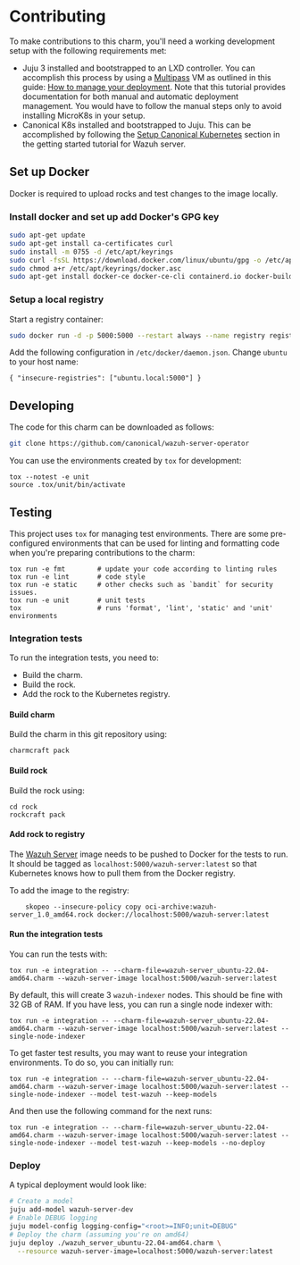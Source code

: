 # Contributing

To make contributions to this charm, you'll need a working development setup with the following requirements met:
* Juju 3 installed and bootstrapped to an LXD controller. You can accomplish
this process by using a [Multipass](https://multipass.run/) VM as outlined in this guide: [How to manage your deployment](https://documentation.ubuntu.com/juju/3.6/howto/manage-your-deployment/). Note that this tutorial provides documentation for both manual and automatic deployment management. You would have to follow the manual steps only to avoid installing MicroK8s in your setup.
* Canonical K8s installed and bootstrapped to Juju. This can be accomplished by following the [Setup Canonical Kubernetes](to-be-updated) section in the getting started tutorial for Wazuh server.

## Set up Docker

Docker is required to upload rocks and test changes to the image locally. 

### Install docker and set up add Docker's GPG key

```bash
sudo apt-get update
sudo apt-get install ca-certificates curl
sudo install -m 0755 -d /etc/apt/keyrings
sudo curl -fsSL https://download.docker.com/linux/ubuntu/gpg -o /etc/apt/keyrings/docker.asc
sudo chmod a+r /etc/apt/keyrings/docker.asc
sudo apt-get install docker-ce docker-ce-cli containerd.io docker-buildx-plugin docker-compose-plugin
```

### Setup a local registry

Start a registry container:
```bash
sudo docker run -d -p 5000:5000 --restart always --name registry registry:2
```

Add the following configuration in `/etc/docker/daemon.json`. Change `ubuntu` to your host name:
```
{ "insecure-registries": ["ubuntu.local:5000"] }
```

## Developing

The code for this charm can be downloaded as follows:

```bash
git clone https://github.com/canonical/wazuh-server-operator
```

You can use the environments created by `tox` for development:

```shell
tox --notest -e unit
source .tox/unit/bin/activate
```

## Testing

This project uses `tox` for managing test environments. There are some pre-configured environments
that can be used for linting and formatting code when you're preparing contributions to the charm:

```shell
tox run -e fmt        # update your code according to linting rules
tox run -e lint       # code style
tox run -e static     # other checks such as `bandit` for security issues.
tox run -e unit       # unit tests
tox                   # runs 'format', 'lint', 'static' and 'unit' environments
```

### Integration tests

To run the integration tests, you need to:

- Build the charm.
- Build the rock.
- Add the rock to the Kubernetes registry.

#### Build charm

Build the charm in this git repository using:

```shell
charmcraft pack
```

#### Build rock

Build the rock using:

```shell
cd rock
rockcraft pack
```

#### Add rock to registry

The [Wazuh Server](https://github.com/canonical/wazuh-server-operator/tree/main/rockcraft.yaml) image needs to be pushed to Docker for the tests to run. It should be tagged as `localhost:5000/wazuh-server:latest` so that Kubernetes knows how to pull them from the Docker registry.

To add the image to the registry:

```shell
    skopeo --insecure-policy copy oci-archive:wazuh-server_1.0_amd64.rock docker://localhost:5000/wazuh-server:latest
```

#### Run the integration tests

You can run the tests with:

```shell
tox run -e integration -- --charm-file=wazuh-server_ubuntu-22.04-amd64.charm --wazuh-server-image localhost:5000/wazuh-server:latest
```

By default, this will create 3 `wazuh-indexer` nodes. This should be fine with 32 GB of RAM. If you have less, you can run a single node indexer with:

```shell
tox run -e integration -- --charm-file=wazuh-server_ubuntu-22.04-amd64.charm --wazuh-server-image localhost:5000/wazuh-server:latest --single-node-indexer
```

To get faster test results, you may want to reuse your integration environments. To do so, you can initially run:

```shell
tox run -e integration -- --charm-file=wazuh-server_ubuntu-22.04-amd64.charm --wazuh-server-image localhost:5000/wazuh-server:latest --single-node-indexer --model test-wazuh --keep-models
```

And then use the following command for the next runs:

```shell
tox run -e integration -- --charm-file=wazuh-server_ubuntu-22.04-amd64.charm --wazuh-server-image localhost:5000/wazuh-server:latest --single-node-indexer --model test-wazuh --keep-models --no-deploy
```

### Deploy

A typical deployment would look like:

```bash
# Create a model
juju add-model wazuh-server-dev
# Enable DEBUG logging
juju model-config logging-config="<root>=INFO;unit=DEBUG"
# Deploy the charm (assuming you're on amd64)
juju deploy ./wazuh_server_ubuntu-22.04-amd64.charm \
  --resource wazuh-server-image=localhost:5000/wazuh-server:latest
```
